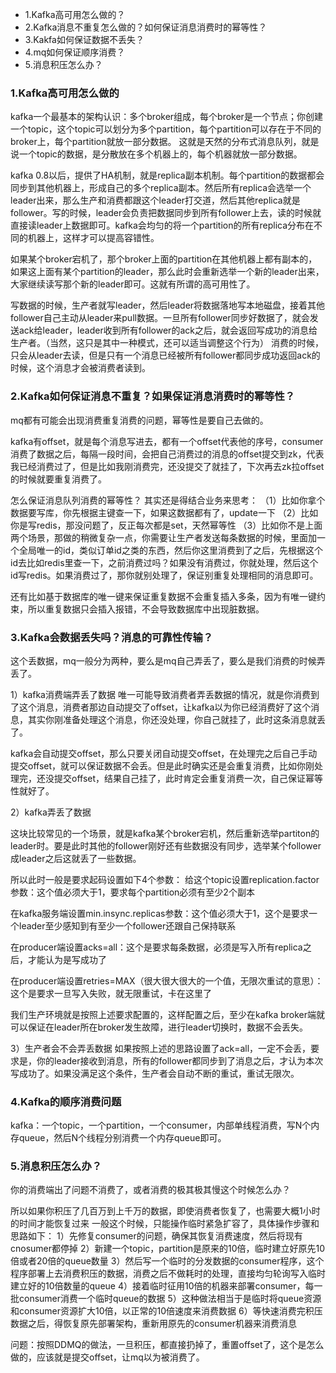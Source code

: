 * 1.Kafka高可用怎么做的？
* 2.Kafka消息不重复怎么做的？如何保证消息消费时的幂等性？
* 3.Kakfa如何保证数据不丢失？
* 4.mq如何保证顺序消费？
* 5.消息积压怎么办？

### 1.Kafka高可用怎么做的
kafka一个最基本的架构认识：多个broker组成，每个broker是一个节点；你创建一个topic，这个topic可以划分为多个partition，每个partition可以存在于不同的broker上，每个partition就放一部分数据。
这就是天然的分布式消息队列，就是说一个topic的数据，是分散放在多个机器上的，每个机器就放一部分数据。

kafka 0.8以后，提供了HA机制，就是replica副本机制。每个partition的数据都会同步到其他机器上，形成自己的多个replica副本。然后所有replica会选举一个leader出来，那么生产和消费都跟这个leader打交道，然后其他replica就是follower。写的时候，leader会负责把数据同步到所有follower上去，读的时候就直接读leader上数据即可。kafka会均匀的将一个partition的所有replica分布在不同的机器上，这样才可以提高容错性。

如果某个broker宕机了，那个broker上面的partition在其他机器上都有副本的，如果这上面有某个partition的leader，那么此时会重新选举一个新的leader出来，大家继续读写那个新的leader即可。这就有所谓的高可用性了。

写数据的时候，生产者就写leader，然后leader将数据落地写本地磁盘，接着其他follower自己主动从leader来pull数据。一旦所有follower同步好数据了，就会发送ack给leader，leader收到所有follower的ack之后，就会返回写成功的消息给生产者。（当然，这只是其中一种模式，还可以适当调整这个行为）
消费的时候，只会从leader去读，但是只有一个消息已经被所有follower都同步成功返回ack的时候，这个消息才会被消费者读到。

### 2.Kafka如何保证消息不重复？如果保证消息消费时的幂等性？
mq都有可能会出现消费重复消费的问题，幂等性是要自己去做的。

kafka有offset，就是每个消息写进去，都有一个offset代表他的序号，consumer消费了数据之后，每隔一段时间，会把自己消费过的消息的offset提交到zk，代表我已经消费过了，但是比如我刚消费完，还没提交了就挂了，下次再去zk拉offset的时候就要重复消费了。

怎么保证消息队列消费的幂等性？
其实还是得结合业务来思考：
（1）比如你拿个数据要写库，你先根据主键查一下，如果这数据都有了，update一下
（2）比如你是写redis，那没问题了，反正每次都是set，天然幂等性
（3）比如你不是上面两个场景，那做的稍微复杂一点，你需要让生产者发送每条数据的时候，里面加一个全局唯一的id，类似订单id之类的东西，然后你这里消费到了之后，先根据这个id去比如redis里查一下，之前消费过吗？如果没有消费过，你就处理，然后这个id写redis。如果消费过了，那你就别处理了，保证别重复处理相同的消息即可。

还有比如基于数据库的唯一键来保证重复数据不会重复插入多条，因为有唯一键约束，所以重复数据只会插入报错，不会导致数据库中出现脏数据。

### 3.Kafka会数据丢失吗？消息的可靠性传输？
这个丢数据，mq一般分为两种，要么是mq自己弄丢了，要么是我们消费的时候弄丢了。

1）kafka消费端弄丢了数据
唯一可能导致消费者弄丢数据的情况，就是你消费到了这个消息，消费者那边自动提交了offset，让kafka以为你已经消费好了这个消息，其实你刚准备处理这个消息，你还没处理，你自己就挂了，此时这条消息就丢了。

kafka会自动提交offset，那么只要关闭自动提交offset，在处理完之后自己手动提交offset，就可以保证数据不会丢。但是此时确实还是会重复消费，比如你刚处理完，还没提交offset，结果自己挂了，此时肯定会重复消费一次，自己保证幂等性就好了。

2）kafka弄丢了数据

这块比较常见的一个场景，就是kafka某个broker宕机，然后重新选举partiton的leader时。要是此时其他的follower刚好还有些数据没有同步，选举某个follower成leader之后这就丢了一些数据。

所以此时一般是要求起码设置如下4个参数：
给这个topic设置replication.factor参数：这个值必须大于1，要求每个partition必须有至少2个副本

在kafka服务端设置min.insync.replicas参数：这个值必须大于1，这个是要求一个leader至少感知到有至少一个follower还跟自己保持联系

在producer端设置acks=all：这个是要求每条数据，必须是写入所有replica之后，才能认为是写成功了

在producer端设置retries=MAX（很大很大很大的一个值，无限次重试的意思）：这个是要求一旦写入失败，就无限重试，卡在这里了

我们生产环境就是按照上述要求配置的，这样配置之后，至少在kafka broker端就可以保证在leader所在broker发生故障，进行leader切换时，数据不会丢失。

3）生产者会不会弄丢数据
如果按照上述的思路设置了ack=all，一定不会丢，要求是，你的leader接收到消息，所有的follower都同步到了消息之后，才认为本次写成功了。如果没满足这个条件，生产者会自动不断的重试，重试无限次。

### 4.Kafka的顺序消费问题
kafka：一个topic，一个partition，一个consumer，内部单线程消费，写N个内存queue，然后N个线程分别消费一个内存queue即可。

### 5.消息积压怎么办？
你的消费端出了问题不消费了，或者消费的极其极其慢这个时候怎么办？

所以如果你积压了几百万到上千万的数据，即使消费者恢复了，也需要大概1小时的时间才能恢复过来
一般这个时候，只能操作临时紧急扩容了，具体操作步骤和思路如下：
1）先修复consumer的问题，确保其恢复消费速度，然后将现有cnosumer都停掉
2）新建一个topic，partition是原来的10倍，临时建立好原先10倍或者20倍的queue数量
3）然后写一个临时的分发数据的consumer程序，这个程序部署上去消费积压的数据，消费之后不做耗时的处理，直接均匀轮询写入临时建立好的10倍数量的queue
4）接着临时征用10倍的机器来部署consumer，每一批consumer消费一个临时queue的数据
5）这种做法相当于是临时将queue资源和consumer资源扩大10倍，以正常的10倍速度来消费数据
6）等快速消费完积压数据之后，得恢复原先部署架构，重新用原先的consumer机器来消费消息



问题：按照DDMQ的做法，一旦积压，都直接扔掉了，重置offset了，这个是怎么做的，应该就是提交offset，让mq以为被消费了。
